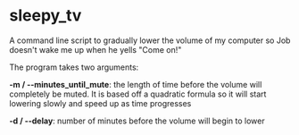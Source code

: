 # sleepy_tv
A command line script to gradually lower the volume of my computer so Job doesn't wake me up when he yells "Come on!"

The program takes two arguments:

**-m / --minutes_until_mute**: the length of time before the volume will completely be muted.  It is based off a quadratic formula so it will start lowering slowly and speed up as time progresses

**-d / --delay**: number of minutes before the volume will begin to lower
